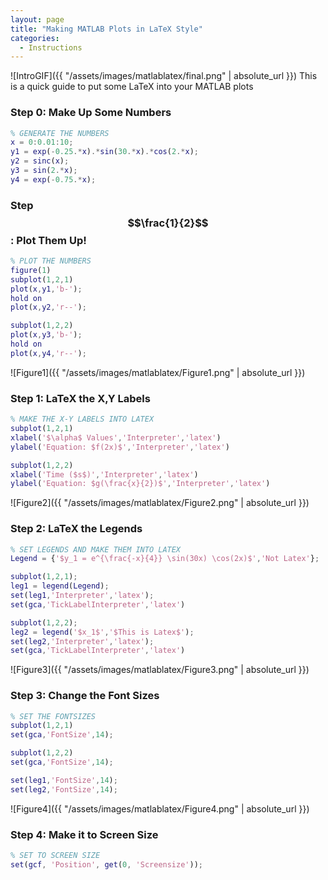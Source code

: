 ```yaml
---
layout: page
title: "Making MATLAB Plots in LaTeX Style"
categories:
  - Instructions
---
```


![IntroGIF]({{ "/assets/images/matlablatex/final.png" | absolute_url }})
This is a quick guide to put some LaTeX into your MATLAB plots

### Step 0: Make Up Some Numbers
```matlab
% GENERATE THE NUMBERS
x = 0:0.01:10;
y1 = exp(-0.25.*x).*sin(30.*x).*cos(2.*x);
y2 = sinc(x);
y3 = sin(2.*x);
y4 = exp(-0.75.*x);
```

### Step $$\frac{1}{2}$$: Plot Them Up!
```matlab
% PLOT THE NUMBERS
figure(1)
subplot(1,2,1)
plot(x,y1,'b-');
hold on
plot(x,y2,'r--');

subplot(1,2,2)
plot(x,y3,'b-');
hold on
plot(x,y4,'r--');
```
![Figure1]({{ "/assets/images/matlablatex/Figure1.png" | absolute_url }})

### Step 1: LaTeX the X,Y Labels
```matlab
% MAKE THE X-Y LABELS INTO LATEX
subplot(1,2,1)
xlabel('$\alpha$ Values','Interpreter','latex')
ylabel('Equation: $f(2x)$','Interpreter','latex')

subplot(1,2,2)
xlabel('Time ($s$)','Interpreter','latex')
ylabel('Equation: $g(\frac{x}{2})$','Interpreter','latex')
```

![Figure2]({{ "/assets/images/matlablatex/Figure2.png" | absolute_url }})

### Step 2: LaTeX the Legends
```matlab
% SET LEGENDS AND MAKE THEM INTO LATEX
Legend = {'$y_1 = e^{\frac{-x}{4}} \sin(30x) \cos(2x)$','Not Latex'};

subplot(1,2,1);
leg1 = legend(Legend);
set(leg1,'Interpreter','latex');
set(gca,'TickLabelInterpreter','latex')

subplot(1,2,2);
leg2 = legend('$x_1$','$This is Latex$');
set(leg2,'Interpreter','latex');
set(gca,'TickLabelInterpreter','latex')
```

![Figure3]({{ "/assets/images/matlablatex/Figure3.png" | absolute_url }})

### Step 3: Change the Font Sizes
```matlab
% SET THE FONTSIZES
subplot(1,2,1)
set(gca,'FontSize',14);

subplot(1,2,2)
set(gca,'FontSize',14);

set(leg1,'FontSize',14);
set(leg2,'FontSize',14);
```

![Figure4]({{ "/assets/images/matlablatex/Figure4.png" | absolute_url }})

### Step 4: Make it to Screen Size
```matlab
% SET TO SCREEN SIZE
set(gcf, 'Position', get(0, 'Screensize'));
```
